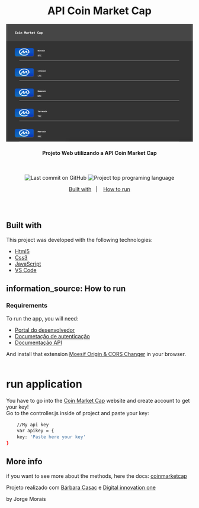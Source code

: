 <h1 align="center">
  API Coin Market Cap
    <br>
</h1>
<img src="./screenshot.png" alt="My cool screenshot"/>

<h4 align="center">
 Projeto Web utilizando a API Coin Market Cap
</h4>
<br>

<p align="center">
<img alt="Last commit on GitHub" src="https://img.shields.io/github/last-commit/mopanc/api-crypto-coins?color=2E8BC0">
<img alt="Project top programing language" src="https://img.shields.io/github/languages/top/Mopanc/api-crypto-coins?color=2E8BC0">
</p> 

<p align="center">
  <a href="built-with">Built with</a>&nbsp;&nbsp;&nbsp;|&nbsp;&nbsp;&nbsp;
  <a href="#information_source-how-to-run">How to run</a>
</p>
<br><br>

## Built with

This project was developed with the following technologies:

-  [Html5](https://www.w3schools.com/Tags/tag_div.asp)
-  [Css3](https://www.w3schools.com/Css/css_intro.asp)
-  [JavaScript](https://www.javascript.com/)
-  [VS Code](https://code.visualstudio.com/)

## information_source: How to run

### Requirements
To run the app, you will need:

 - [Portal do desenvolvedor](https://pro.coinmarketcap.com/account)
 - [Documetação de autenticação](https://coinmarketcap.com/api/documentation/v1/#section/Authentication)
 - [Documentação API](https://coinmarketcap.com/api/documentation/v1/#)

And install that extension [Moesif Origin & CORS Changer](https://chrome.google.com/webstore/detail/moesif-origin-cors-change/digfbfaphojjndkpccljibejjbppifbc) in your browser.
<br>
<br>


# run application

You have to go into the  [Coin Market Cap](https://coinmarketcap.com/api/) website and create account to get your key!
<br>
Go to the controller.js inside of project and paste your key:

```bash
    //My api key
    var apikey = {
    key: 'Paste here your key'
}
```


## More info

if you want to see more about the methods, here the docs: [coinmarketcap](https://coinmarketcap.com/api/documentation/v1/#)

Projeto realizado com [Bárbara Casac](https://github.com/bahcasac) e [Digital innovation one](https://web.digitalinnovation.one)

by Jorge Morais